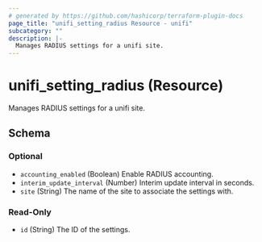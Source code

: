 ```yaml
---
# generated by https://github.com/hashicorp/terraform-plugin-docs
page_title: "unifi_setting_radius Resource - unifi"
subcategory: ""
description: |-
  Manages RADIUS settings for a unifi site.
---
```


# unifi_setting_radius (Resource)

Manages RADIUS settings for a unifi site.



<!-- schema generated by tfplugindocs -->
## Schema

### Optional

- `accounting_enabled` (Boolean) Enable RADIUS accounting.
- `interim_update_interval` (Number) Interim update interval in seconds.
- `site` (String) The name of the site to associate the settings with.

### Read-Only

- `id` (String) The ID of the settings.
